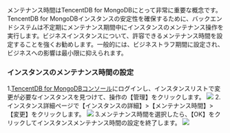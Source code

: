 メンテナンス時間はTencentDB for MongoDBにとって非常に重要な概念です。TencentDB for MongoDBインスタンスの安定性を確保するために、バックエンドシステムは不定期にメンテナンス期間中にインスタンスのメンテナンス操作を実行します。ビジネスインスタンスについて、許容できるメンテナンス時間を設定することを強くお勧めします。一般的には、ビジネストラフ期間に設定され、ビジネスへの影響は最小限に抑えられます。


### インスタンスのメンテナンス時間の設定
1.[TencentDB for MongoDBコンソール](https://console.cloud.tencent.com/mongodb/ )にログインし、インスタンスリストで変更が必要なインスタンスを見つけて、操作の【管理】をクリックします。
![](https://main.qcloudimg.com/raw/32ef47bf7acfa1cbf11fb6828183c527.png)
2.インスタンス詳細ページで【インスタンスの詳細】>【メンテナンス時間】>【変更】をクリックします。
![](https://main.qcloudimg.com/raw/777efda17efd8db4dec0cde6a5bdf2ab.png)
3.メンテナンス時間を選択したら、【OK】をクリックしてインスタンスメンテナンス時間の設定を終了します。
![](https://main.qcloudimg.com/raw/b5abf5a959270261d26d7fe0cabb701f.png)


